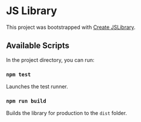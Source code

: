 # JS Library

This project was bootstrapped with [Create JSLibrary](https://github.com/pethersonmorneo/create-jslibrary).

## Available Scripts

In the project directory, you can run:

### `npm test`

Launches the test runner.

### `npm run build`

Builds the library for production to the `dist` folder.
